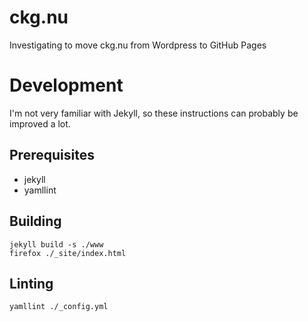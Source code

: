 # ckg.nu
Investigating to move ckg.nu from Wordpress to GitHub Pages

# Development

I'm not very familiar with Jekyll, so these instructions can probably be improved a lot.

## Prerequisites

* jekyll
* yamllint

## Building

```shell
jekyll build -s ./www
firefox ./_site/index.html
```

## Linting

```shell
yamllint ./_config.yml
```

